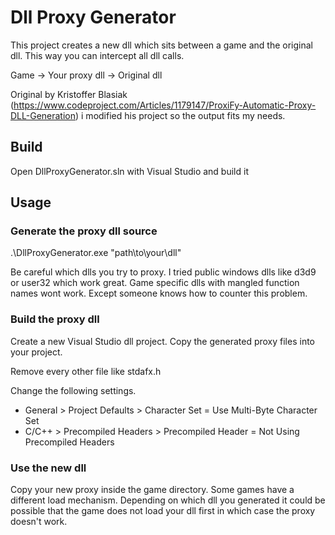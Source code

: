 # Dll Proxy Generator

This project creates a new dll which sits between a game and the original dll. This way you can intercept all dll calls.

Game -> Your proxy dll -> Original dll

Original by Kristoffer Blasiak (<https://www.codeproject.com/Articles/1179147/ProxiFy-Automatic-Proxy-DLL-Generation>) i modified his project so the output fits my needs.

## Build

Open DllProxyGenerator.sln with Visual Studio and build it

## Usage

### Generate the proxy dll source

.\DllProxyGenerator.exe "path\to\your\dll"

Be careful which dlls you try to proxy. I tried public windows dlls like d3d9 or user32 which work great. Game specific dlls with mangled function names wont work. Except someone knows how to counter this problem.

### Build the proxy dll

Create a new Visual Studio dll project. Copy the generated proxy files into your project.

Remove every other file like stdafx.h

Change the following settings.

* General > Project Defaults > Character Set = Use Multi-Byte Character Set
* C/C++ > Precompiled Headers > Precompiled Header = Not Using Precompiled Headers

### Use the new dll

Copy your new proxy inside the game directory. Some games have a different load mechanism. Depending on which dll you generated it could be possible that the game does not load your dll first in which case the proxy doesn't work.

